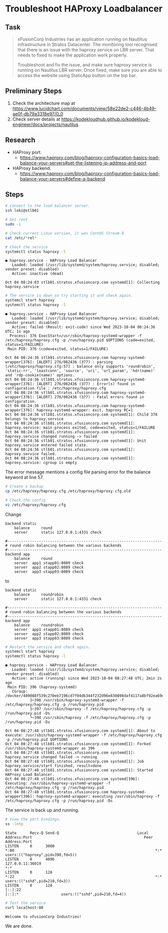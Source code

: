 # Troubleshoot HAProxy Loadbalancer

## Task

> xFusionCorp Industries has an application running on Nautlitus infrastructure in Stratos Datacenter. The monitoring tool recognised that there is an issue with the haproxy service on LBR server. That needs to fixed to make the application work properly.
>
> Troubleshoot and fix the issue, and make sure haproxy service is running on Nautilus LBR server. Once fixed, make sure you are able to access the website using StaticApp button on the top bar.

## Preliminary Steps

1. Check the architecture map at https://www.lucidchart.com/documents/view/58e22de2-c446-4b49-ae0f-db79a3318e97/0_0
2. Check server details at https://kodekloudhub.github.io/kodekloud-engineer/docs/projects/nautilus

## Research

* HAProxy port.
  * https://www.haproxy.com/blog/haproxy-configuration-basics-load-balance-your-servers#set-the-listening-ip-address-and-port
* HAProxy backend.
  * https://www.haproxy.com/blog/haproxy-configuration-basics-load-balance-your-servers#define-a-backend

## Steps

```bash
# Connect to the load balancer server.
ssh loki@stlb01

# Get root
sudo -i

# Check current Linux version, it was CentOS Stream 8
cat /etc/*rel*

# Check the service
systemctl status haproxy -l
```

```
● haproxy.service - HAProxy Load Balancer
   Loaded: loaded (/usr/lib/systemd/system/haproxy.service; disabled; vendor preset: disabled)
   Active: inactive (dead)

Oct 04 08:24:03 stlb01.stratos.xfusioncorp.com systemd[1]: Collecting haproxy.service
```

```bash
# The service is down so try starting it and check again.
systemcl start haproxy
systemctl status haproxy -l
```

```
● haproxy.service - HAProxy Load Balancer
   Loaded: loaded (/usr/lib/systemd/system/haproxy.service; disabled; vendor preset: disabled)
   Active: failed (Result: exit-code) since Wed 2023-10-04 08:24:36 UTC; 1s ago
  Process: 376 ExecStart=/usr/sbin/haproxy-systemd-wrapper -f /etc/haproxy/haproxy.cfg -p /run/haproxy.pid $OPTIONS (code=exited, status=1/FAILURE)
 Main PID: 376 (code=exited, status=1/FAILURE)

Oct 04 08:24:36 stlb01.stratos.xfusioncorp.com haproxy-systemd-wrapper[376]: [ALERT] 276/082436 (377) : parsing [/etc/haproxy/haproxy.cfg:57] : balance only supports 'roundrobin', 'static-rr', 'leastconn', 'source', 'uri', 'url_param', 'hdr(name)' and 'rdp-cookie(name)' options.
Oct 04 08:24:36 stlb01.stratos.xfusioncorp.com haproxy-systemd-wrapper[376]: [ALERT] 276/082436 (377) : Error(s) found in configuration file : /etc/haproxy/haproxy.cfg
Oct 04 08:24:36 stlb01.stratos.xfusioncorp.com haproxy-systemd-wrapper[376]: [ALERT] 276/082436 (377) : Fatal errors found in configuration.
Oct 04 08:24:36 stlb01.stratos.xfusioncorp.com haproxy-systemd-wrapper[376]: haproxy-systemd-wrapper: exit, haproxy RC=1
Oct 04 08:24:36 stlb01.stratos.xfusioncorp.com systemd[1]: Child 376 belongs to haproxy.service
Oct 04 08:24:36 stlb01.stratos.xfusioncorp.com systemd[1]: haproxy.service: main process exited, code=exited, status=1/FAILURE
Oct 04 08:24:36 stlb01.stratos.xfusioncorp.com systemd[1]: haproxy.service changed running -> failed
Oct 04 08:24:36 stlb01.stratos.xfusioncorp.com systemd[1]: Unit haproxy.service entered failed state.
Oct 04 08:24:36 stlb01.stratos.xfusioncorp.com systemd[1]: haproxy.service failed.
Oct 04 08:24:36 stlb01.stratos.xfusioncorp.com systemd[1]: haproxy.service: cgroup is empty
```

The error message mentions a config file parsing error for the balance keyword at line 57.

```bash
# Create a backup
cp /etc/haproxy/haproxy.cfg /etc/haproxy/haproxy.cfg.old

# Check the config
vi /etc/haproxy/haproxy.cfg
```

Change

```
backend static
    balance     round
    server      static 127.0.0.1:4331 check

#---------------------------------------------------------------------
# round robin balancing between the various backends
#---------------------------------------------------------------------
backend app
    balance     round
    server  app1 stapp01:8089 check
    server  app2 stapp02:8089 check
    server  app3 stapp03:8089 check
```

to

```
backend static
    balance     roundrobin
    server      static 127.0.0.1:4331 check

#---------------------------------------------------------------------
# round robin balancing between the various backends
#---------------------------------------------------------------------
backend app
    balance     roundrobin
    server  app1 stapp01:8089 check
    server  app2 stapp02:8089 check
    server  app3 stapp03:8089 check
```

```bash
# Restart the service and check again.
systemcl start haproxy
systemctl status haproxy -l
```

```
● haproxy.service - HAProxy Load Balancer
   Loaded: loaded (/usr/lib/systemd/system/haproxy.service; disabled; vendor preset: disabled)
   Active: active (running) since Wed 2023-10-04 08:27:48 UTC; 2min 2s ago
 Main PID: 396 (haproxy-systemd)
   CGroup: /docker/489088f539c270eb7196cd7f04db344f232d96e830898daf4117a8bf92ea69d2/system.slice/haproxy.service
           ├─396 /usr/sbin/haproxy-systemd-wrapper -f /etc/haproxy/haproxy.cfg -p /run/haproxy.pid
           ├─397 /usr/sbin/haproxy -f /etc/haproxy/haproxy.cfg -p /run/haproxy.pid -Ds
           └─398 /usr/sbin/haproxy -f /etc/haproxy/haproxy.cfg -p /run/haproxy.pid -Ds

Oct 04 08:27:48 stlb01.stratos.xfusioncorp.com systemd[1]: About to execute: /usr/sbin/haproxy-systemd-wrapper -f /etc/haproxy/haproxy.cfg -p /run/haproxy.pid $OPTIONS
Oct 04 08:27:48 stlb01.stratos.xfusioncorp.com systemd[1]: Forked /usr/sbin/haproxy-systemd-wrapper as 396
Oct 04 08:27:48 stlb01.stratos.xfusioncorp.com systemd[1]: haproxy.service changed failed -> running
Oct 04 08:27:48 stlb01.stratos.xfusioncorp.com systemd[1]: Job haproxy.service/start finished, result=done
Oct 04 08:27:48 stlb01.stratos.xfusioncorp.com systemd[1]: Started HAProxy Load Balancer.
Oct 04 08:27:48 stlb01.stratos.xfusioncorp.com systemd[396]: Executing: /usr/sbin/haproxy-systemd-wrapper -f /etc/haproxy/haproxy.cfg -p /run/haproxy.pid
Oct 04 08:27:48 stlb01.stratos.xfusioncorp.com haproxy-systemd-wrapper[396]: haproxy-systemd-wrapper: executing /usr/sbin/haproxy -f /etc/haproxy/haproxy.cfg -p /run/haproxy.pid -Ds
```

The service is back up and running.

```bash
# View the port bindings.
ss -lntp
```

```
State      Recv-Q Send-Q                                   Local Address:Port                                                  Peer Address:Port
LISTEN     0      3000                                                 *:80                                                               *:*                   users:(("haproxy",pid=398,fd=5))
LISTEN     0      4096                                        127.0.0.11:36019                                                            *:*
LISTEN     0      128                                                  *:22                                                               *:*                   users:(("sshd",pid=210,fd=3))
LISTEN     0      128                                               [::]:22                                                            [::]:*                   users:(("sshd",pid=210,fd=4))
```

```bash
# Test the service
curl localhost:80
```

```
Welcome to xFusionCorp Industries!
```

We are done.
